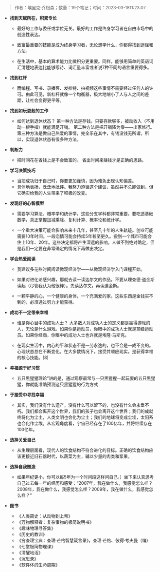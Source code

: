 > 作者：埃里克·乔根森；数量：19个笔记；时间：2023-03-1811:23:07

- **找到天赋所在，积累专长**

     - 最好的工作与委任或学位无关。最好的工作是终身学习者在自由市场中的创造性表达。

     - 致富最重要的技能是成为终身学习者，无论想学什么，你都得找到途径和方法。

     - 在生活中，基本的算术能力比微积分更重要。同样，能够用简单的英语词汇清楚地表达比能够写诗、词汇量丰富或者说7种不同的语言重要得多。

- **找到杠杆**

     - 而编程、写书、录播客、发推特、拍视频这些事情不需要经过任何人的许可。由此可见，新杠杆就像一个均衡器，极大地缩小了人与人之间的差距，让社会变得更平等。


- **找到如玩耍般的工作**

     - 如何达到退休状态？ 第一种方法是存钱。只要存款够多，被动收入（不用动一根手指）就能满足开销。 第二种方法是把开销降为零——出家修行。 第三种方法是做自己热爱的事情，完全乐在其中，有钱没钱无所谓。所以，实现退休状态有很多种方法。

- **判断力**

     - 把时间花在省钱上是不会致富的。 省出时间来赚钱才是正确的思路。

- **学习决策技巧**

     - 当把成功归于自己时，你要更加谨慎，因为难免出现认知偏差。
     - 具体地表扬，泛泛地批评。我努力遵循这个建议，虽然并不总能做到，但它确实给我的人生带来了积极的改变。


- **发现好的心智模型**

     - 需要学习算法、概率学和统计学，这些分支学科都非常重要。要吃透基础数学，真正掌握加减乘除、复利计算、概率论和统计学。

     - 一个重大决策可能会影响未来十几年，甚至几十年的人生轨迹。创业可能需要10年时间。一段恋情可能会持续5年甚至更久。搬到一个城市可能会住上10年、20年。这些决定都将产生深远的影响。人做不到绝对确定，但是我们一定要在非常确定的情况下再做出决定。

- **学会热爱阅读**

     - 我建议多花些时间阅读微观经济学——从微观经济学入门课程开始。

     - 如果对进化论感兴趣，那就去读一读达尔文的作品，不要从理查德·道金斯读起（尽管我认为他很棒）。先读达尔文，再读道金斯。

     - 一颗平静的心，一个健康的身体，一个充满爱的家。这些东西是金钱买不到的，必须通过努力才能获得。


- **成功不一定带来幸福**

     -  谁是你心目中的成功人士？ 大多数人对成功人士的定义都是赢得游戏的人，无论是什么游戏。如果你是运动员，你眼中的成功人士就是顶级运动员。如果你经商，你眼中的成功人士也许就是埃隆·马斯克。

     - 在现实生活中，内心的平和状态不是一劳永逸的，也不会是一成不变的。心理状态总在不断变化。在大多数情况下，接受并顺应现实，是获得幸福的核心技能。[8]


- **幸福源于好习惯**

     - 五只黑猩猩理论”讲的是，通过观察最常与一只黑猩猩一起玩耍的五只黑猩猩，你就能准确预测这只黑猩猩的行为方式


- **于接受中寻找幸福**

     - 其实，我们没有什么遗产，没有什么可以留下的，也没有什么会永垂不朽。我们都会离开这个世界，我们的孩子也会离开这个世界；我们的成就终将化为尘土，人类文明也会化为尘土；我们的地球将变成尘埃，太阳系也会化作尘埃。从宏观角度看，宇宙已经存在了100亿年，并将继续存在100亿年。


- **选择关爱自己**

     - 从生理层面看，现代人的饮食结构不符合进化的目标。正确的饮食结构应该更接近旧石器时代，以蔬菜为主，辅以少量的肉类和浆果。


- **选择自我塑造**

     - 如果年纪更小，你可以每5年为一个时间段这样问自己。）坐下来认真思考自己过去每一年的经历和感受：“2007年，我在做什么，我感觉怎么样？2008年，我在做什么，我感觉怎么样？2009年，我在做什么，我感觉怎么样？”


- **图书**

     - 《人类简史：从动物到上帝》
     - 《万物解释者：复杂事物的极简说明书》
     - 《趣味物理寻答集》
     - 《历史的教训》
     - 《穷查理宝典：查理·芒格智慧箴言录》，查理·芒格、彼得·考夫曼（编）
     - 《七堂极简物理课》
     - 《清醒地活》
     - 《沉思录》
     - 《软件体的生命周期》
     
<!-- ##{"timestamp":1748740818}## -->